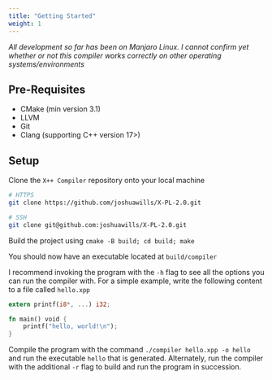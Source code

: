 ```yaml
---
title: "Getting Started"
weight: 1
---
```


*All development so far has been on Manjaro Linux. I cannot confirm yet whether or not this compiler
works correctly on other operating systems/environments*

## Pre-Requisites

- CMake (min version 3.1)
- LLVM 
- Git
- Clang (supporting C++ version 17>)

## Setup

Clone the `X++ Compiler` repository onto your local machine

```bash
# HTTPS
git clone https://github.com/joshuawills/X-PL-2.0.git

# SSH
git clone git@github.com:joshuawills/X-PL-2.0.git
```

Build the project using `cmake -B build; cd build; make`

You should now have an executable located at `build/compiler`

I recommend invoking the program with the `-h` flag to see all the options you can run the compiler
with. For a simple example, write the following content to a file called `hello.xpp`

```Rust
extern printf(i8*, ...) i32;

fn main() void {
    printf("hello, world!\n");
}
```

Compile the program with the command `./compiler hello.xpp -o hello` and run the executable `hello` that is 
generated. Alternately, run the compiler with the additional `-r` flag to build and run the program
in succession.